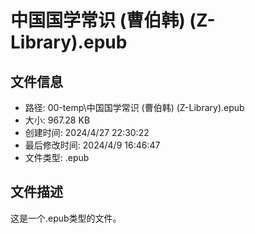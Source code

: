 ﻿# 中国国学常识 (曹伯韩) (Z-Library).epub

## 文件信息
- 路径: 00-temp\中国国学常识 (曹伯韩) (Z-Library).epub
- 大小: 967.28 KB
- 创建时间: 2024/4/27 22:30:22
- 最后修改时间: 2024/4/9 16:46:47
- 文件类型: .epub

## 文件描述
这是一个.epub类型的文件。

